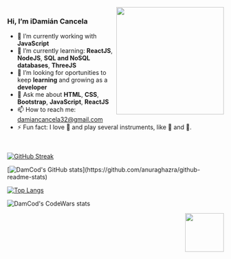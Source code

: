 
<img align="right" height="250" width="250" src="https://thumbs.gfycat.com/UntidyUnlinedKudu.webp">

### Hi, I’m iDamián Cancela

- 🔭 I’m currently working with **JavaScript**
- 🌱 I’m currently learning: **ReactJS**, **NodeJS**, **SQL and NoSQL databases**, **ThreeJS**
- 🤔 I’m looking for oportunities to keep **learning** and growing as a **developer**
- 💬 Ask me about **HTML**, **CSS**, **Bootstrap**, **JavaScript**, **ReactJS**
- 📫 How to reach me: [damiancancela32@gmail.com](https://mail.google.com/mail/?view=cm&source=mailto&to=damiancancela32@gmail.com)
- ⚡ Fun fact: I love :musical_note: and play several instruments, like :guitar: and :musical_keyboard:.

<br clear="right"/>


[![GitHub Streak](https://github-readme-streak-stats.herokuapp.com/?user=DamCod&theme=tokyonight)](https://git.io/streak-stats)

[![DamCod's GitHub stats](https://github-readme-stats.vercel.app/api?username=DamCod&count_private=true&show_icons=true&theme=tokyonight&hide=prs,issues,)](https://github.com/anuraghazra/github-readme-stats)

[![Top Langs](https://github-readme-stats.vercel.app/api/top-langs/?username=anuraghazra&layout=compact&theme=tokyonight)](https://github.com/anuraghazra/github-readme-stats)


![DamCod's CodeWars stats](https://github-readme-codewars-stats.herokuapp.com/api/?username=DamCod&card&colormode=dark_mode)

<img align="right" height="90" width="90" src="https://c.tenor.com/NrdO5No6MXAAAAAd/dance-infinite-loop.gif">



